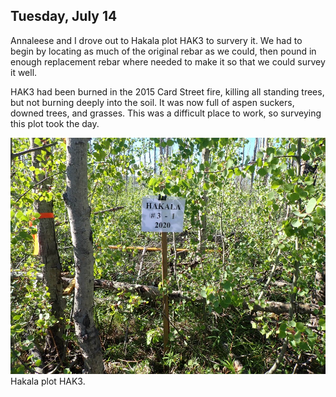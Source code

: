 
## Tuesday, July 14

Annaleese and I drove out to Hakala plot HAK3 to survery it. We had to begin by locating as much of the original rebar as we could, then pound in enough replacement rebar where needed to make it so that we could survey it well.

HAK3 had been burned in the 2015 Card Street fire, killing all standing trees, but not burning deeply into the soil. It was now full of aspen suckers, downed trees, and grasses. This was a difficult place to work, so surveying this plot took the day.

![Hakala plot HAK3.](2020-07-14_HAK3.jpg)\
Hakala plot HAK3.

